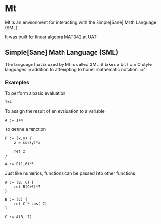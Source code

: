# Mt
Mt is an environment for interacting with the Simple[Sane] Math Language (SML)

It was built for linear algebra MAT342 at UAT


## Simple[Sane] Math Language (SML)
The language that is used by Mt is called SML, it takes a bit from C style languages in addition to attempting to honer mathematic notation.':='

### Examples

To perform a basic evaluation

```
1+4
```

To assign the result of an evaluation to a variable

```
A := 1+4
```

To define a function

```
F := (x,y) {
	z = cos(y)*x

	ret z
}

A := F(1,6)*5

```

Just like numerics, functions can be passed into other functions

```
A := (B, C) {
	ret B(C+6)*7
}

B := (C) {
	ret C * cos(-C)
}

C := A(B, 7)

```
